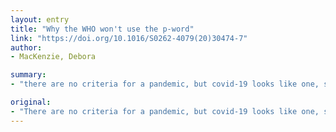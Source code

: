 ```yaml
---
layout: entry
title: "Why the WHO won't use the p-word"
link: "https://doi.org/10.1016/S0262-4079(20)30474-7"
author:
- MacKenzie, Debora

summary:
- "there are no criteria for a pandemic, but covid-19 looks like one, says Debora MacKenziezie. Covid-19 seems like one. There are no pandesmic criteria, but it looks like a covid. It's unclear if there are criteria for the pandamic. But covid19 looks like it. The pandimic is a 'covid-19' that looks like covid, says MacKENziezies. 'Covid-19 criteria for covids, but there is no criteria. there are covid 19."

original:
- "There are no criteria for a pandemic, but covid-19 looks like one, says Debora MacKenzie"
---
```


